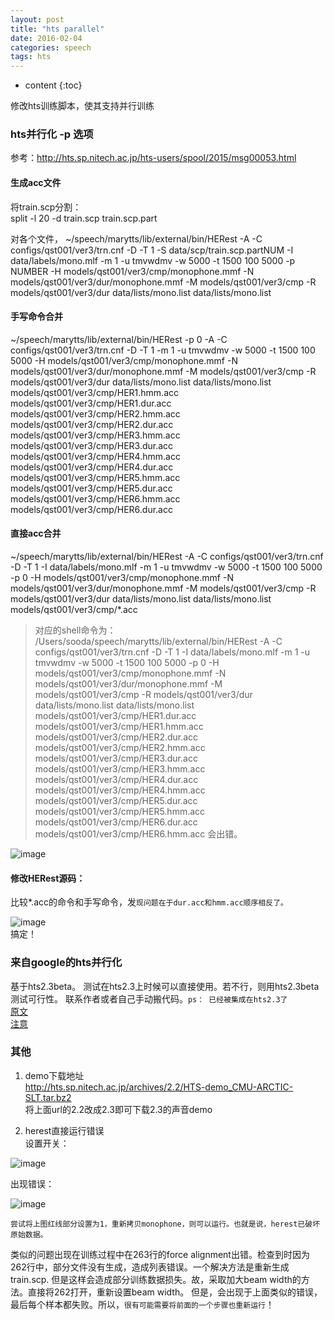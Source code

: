 ```yaml
---
layout: post
title: "hts parallel"
date: 2016-02-04
categories: speech
tags: hts
---
```

* content
{:toc}

修改hts训练脚本，使其支持并行训练


### hts并行化 -p 选项
参考：http://hts.sp.nitech.ac.jp/hts-users/spool/2015/msg00053.html

#### 生成acc文件

将train.scp分割：  
split -l 20 -d train.scp train.scp.part

对各个文件，
~/speech/marytts/lib/external/bin/HERest -A -C configs/qst001/ver3/trn.cnf -D -T 1 -S data/scp/train.scp.partNUM -I data/labels/mono.mlf -m 1 -u tmvwdmv -w 5000 -t 1500 100 5000 -p NUMBER -H  models/qst001/ver3/cmp/monophone.mmf -N models/qst001/ver3/dur/monophone.mmf -M models/qst001/ver3/cmp -R models/qst001/ver3/dur data/lists/mono.list data/lists/mono.list

#### 手写命令合并
~/speech/marytts/lib/external/bin/HERest -p 0 -A -C configs/qst001/ver3/trn.cnf -D -T 1   -m 1 -u tmvwdmv -w 5000 -t 1500 100 5000  -H  models/qst001/ver3/cmp/monophone.mmf -N models/qst001/ver3/dur/monophone.mmf -M models/qst001/ver3/cmp -R models/qst001/ver3/dur data/lists/mono.list data/lists/mono.list models/qst001/ver3/cmp/HER1.hmm.acc models/qst001/ver3/cmp/HER1.dur.acc models/qst001/ver3/cmp/HER2.hmm.acc models/qst001/ver3/cmp/HER2.dur.acc models/qst001/ver3/cmp/HER3.hmm.acc models/qst001/ver3/cmp/HER3.dur.acc models/qst001/ver3/cmp/HER4.hmm.acc models/qst001/ver3/cmp/HER4.dur.acc models/qst001/ver3/cmp/HER5.hmm.acc models/qst001/ver3/cmp/HER5.dur.acc models/qst001/ver3/cmp/HER6.hmm.acc models/qst001/ver3/cmp/HER6.dur.acc

#### 直接acc合并
~/speech/marytts/lib/external/bin/HERest -A -C configs/qst001/ver3/trn.cnf -D -T 1  -I data/labels/mono.mlf -m 1 -u tmvwdmv -w 5000 -t 1500 100 5000 -p 0 -H  models/qst001/ver3/cmp/monophone.mmf -N models/qst001/ver3/dur/monophone.mmf -M models/qst001/ver3/cmp -R models/qst001/ver3/dur data/lists/mono.list data/lists/mono.list models/qst001/ver3/cmp/*.acc

> 对应的shell命令为：
/Users/sooda/speech/marytts/lib/external/bin/HERest -A -C configs/qst001/ver3/trn.cnf -D -T 1 -I data/labels/mono.mlf -m 1 -u tmvwdmv -w 5000 -t 1500 100 5000 -p 0 -H models/qst001/ver3/cmp/monophone.mmf -N models/qst001/ver3/dur/monophone.mmf -M models/qst001/ver3/cmp -R models/qst001/ver3/dur data/lists/mono.list data/lists/mono.list models/qst001/ver3/cmp/HER1.dur.acc models/qst001/ver3/cmp/HER1.hmm.acc models/qst001/ver3/cmp/HER2.dur.acc models/qst001/ver3/cmp/HER2.hmm.acc models/qst001/ver3/cmp/HER3.dur.acc models/qst001/ver3/cmp/HER3.hmm.acc models/qst001/ver3/cmp/HER4.dur.acc models/qst001/ver3/cmp/HER4.hmm.acc models/qst001/ver3/cmp/HER5.dur.acc models/qst001/ver3/cmp/HER5.hmm.acc models/qst001/ver3/cmp/HER6.dur.acc models/qst001/ver3/cmp/HER6.hmm.acc
会出错。

![image](http://vsooda.github.io/assets/hts_parallel/acc_error.png)

#### 修改HERest源码：  
比较*.acc的命令和手写命令，发`现问题在于dur.acc和hmm.acc顺序相反了。`

![image](http://vsooda.github.io/assets/hts_parallel/HERest_bugfix.png)  
搞定！


### 来自google的hts并行化
基于hts2.3beta。 测试在hts2.3上时候可以直接使用。若不行，则用hts2.3beta测试可行性。 联系作者或者自己手动搬代码。`ps： 已经被集成在hts2.3了`  
[原文](http://hts.sp.nitech.ac.jp/hts-users/spool/2015/msg00127.html)  
[注意](http://hts.sp.nitech.ac.jp/hts-users/spool/2016/msg00002.html)


### 其他
1. demo下载地址  
http://hts.sp.nitech.ac.jp/archives/2.2/HTS-demo_CMU-ARCTIC-SLT.tar.bz2  
将上面url的2.2改成2.3即可下载2.3的声音demo

2. herest直接运行错误  
设置开关：  

![image](http://vsooda.github.io/assets/hts_parallel/switch_config.png)  

出现错误：  

![image](http://vsooda.github.io/assets/hts_parallel/herest_fail.png)  

`尝试将上图红线部分设置为1，重新拷贝monophone，则可以运行。也就是说，herest已破坏原始数据。`  

 类似的问题出现在训练过程中在263行的force alignment出错。检查到时因为262行中，部分文件没有生成，造成列表错误。一个解决方法是重新生成train.scp. 但是这样会造成部分训练数据损失。故，采取加大beam width的方法。直接将262打开，重新设置beam width。 但是，会出现于上面类似的错误，最后每个样本都失败。所以，`很有可能需要将前面的一个步骤也重新运行`！
